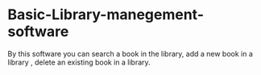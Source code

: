 # Basic-Library-manegement-software
By this software you can search a book in the library, add a new book in a library , delete an existing book in a library.
